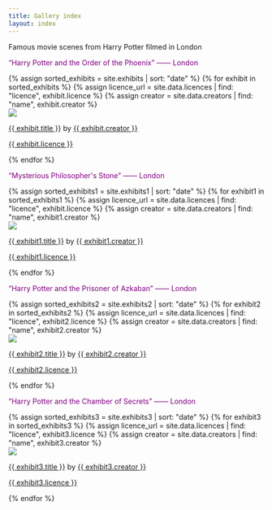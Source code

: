 ```yaml
---
title: Gallery index
layout: index
---
```

<p>Famous movie scenes from Harry Potter filmed in London </p>
<p style="color: #800080;">“Harry Potter and the Order of the Phoenix” —— London</p>
<div id = "gallery">
  {% assign sorted_exhibits = site.exhibits | sort: "date" %}
  {% for exhibit in sorted_exhibits %}
    {% assign licence_url = site.data.licences | find: "licence", exhibit.licence %}
    {% assign creator = site.data.creators | find: "name", exhibit.creator %}
    <div class = "grid_cell">
      <a href = "{{ exhibit.url | relative_url }}"><img src="{{ exhibit.image-url }}" class="gallery_thumb"></a>
      <p class = "caption"><a href = "{{ exhibit.url | relative_url }}">{{ exhibit.title }}</a> by <a href = "{{ creator.homepage }}">{{ exhibit.creator }}</a></p>
      <p><a href="{{ licence_url.url }}">{{ exhibit.licence }}</a></p>
    </div>
  {% endfor %}
  
</div>

<p style="color: #800080;">“Mysterious Philosopher's Stone” —— London</p>
<div id = "gallery1">
  {% assign sorted_exhibits1 = site.exhibits1 | sort: "date" %}
  {% for exhibit1 in sorted_exhibits1 %}
    {% assign licence_url = site.data.licences | find: "licence", exhibit.licence %}
    {% assign creator = site.data.creators | find: "name", exhibit1.creator %}
    <div class = "grid_cell">
      <a href = "{{ exhibit1.url | relative_url }}"><img src="{{ exhibit1.image-url }}" class="gallery_thumb"></a>
      <p class = "caption"><a href = "{{ exhibit1.url | relative_url }}">{{ exhibit1.title }}</a> by <a href = "{{ creator.homepage }}">{{ exhibit1.creator }}</a></p>
      <p><a href="{{ licence_url.url }}">{{ exhibit1.licence }}</a></p>
    </div>
  {% endfor %}
  
</div>

<p style="color: #800080;">“Harry Potter and the Prisoner of Azkaban” —— London</p>
<div id = "gallery2">
  {% assign sorted_exhibits2 = site.exhibits2 | sort: "date" %}
  {% for exhibit2 in sorted_exhibits2 %}
    {% assign licence_url = site.data.licences | find: "licence", exhibit2.licence %}
    {% assign creator = site.data.creators | find: "name", exhibit2.creator %}
    <div class = "grid_cell">
      <a href = "{{ exhibit2.url | relative_url }}"><img src="{{ exhibit2.image-url }}" class="gallery_thumb"></a>
      <p class = "caption"><a href = "{{ exhibit2.url | relative_url }}">{{ exhibit2.title }}</a> by <a href = "{{ creator.homepage }}">{{ exhibit2.creator }}</a></p>
      <p><a href="{{ licence_url.url }}">{{ exhibit2.licence }}</a></p>
    </div>
  {% endfor %}
  
</div>


<p style="color: #800080;">“Harry Potter and the Chamber of Secrets” —— London</p>
<div id = "gallery3">
  {% assign sorted_exhibits3 = site.exhibits3 | sort: "date" %}
  {% for exhibit3 in sorted_exhibits3 %}
    {% assign licence_url = site.data.licences | find: "licence", exhibit3.licence %}
    {% assign creator = site.data.creators | find: "name", exhibit3.creator %}
    <div class = "grid_cell">
      <a href = "{{ exhibit3.url | relative_url }}"><img src="{{ exhibit3.image-url }}" class="gallery_thumb"></a>
      <p class = "caption"><a href = "{{ exhibit3.url | relative_url }}">{{ exhibit3.title }}</a> by <a href = "{{ creator.homepage }}">{{ exhibit3.creator }}</a></p>
      <p><a href="{{ licence_url.url }}">{{ exhibit3.licence }}</a></p>
    </div>
  {% endfor %}
  
</div>
